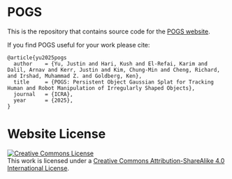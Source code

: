 # POGS

This is the repository that contains source code for the [POGS website](https://berkeleyautomation.github.io/POGS).

If you find POGS useful for your work please cite:
```
@article{yu2025pogs
  author    = {Yu, Justin and Hari, Kush and El-Refai, Karim and Dalil, Arnav and Kerr, Justin and Kim, Chung-Min and Cheng, Richard, and Irshad, Muhammad Z. and Goldberg, Ken},
  title     = {POGS: Persistent Object Gaussian Splat for Tracking Human and Robot Manipulation of Irregularly Shaped Objects},
  journal   = {ICRA},
  year      = {2025},
}
```

# Website License
<a rel="license" href="http://creativecommons.org/licenses/by-sa/4.0/"><img alt="Creative Commons License" style="border-width:0" src="https://i.creativecommons.org/l/by-sa/4.0/88x31.png" /></a><br />This work is licensed under a <a rel="license" href="http://creativecommons.org/licenses/by-sa/4.0/">Creative Commons Attribution-ShareAlike 4.0 International License</a>.
